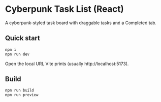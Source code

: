 # Cyberpunk Task List (React)

A cyberpunk-styled task board with draggable tasks and a Completed tab.

## Quick start
```bash
npm i
npm run dev
```

Open the local URL Vite prints (usually http://localhost:5173).

## Build
```bash
npm run build
npm run preview
```
